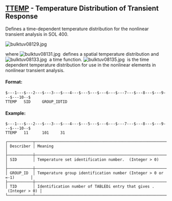 ## [TTEMP](https://help.hexagonmi.com/bundle/MSC_Nastran_2022.4/page/Nastran_Combined_Book/qrg/bulktuv/TOC.TTEMP.xhtml) - Temperature Distribution of Transient Response

Defines a time-dependent temperature distribution for the nonlinear transient analysis in SOL 400.

![bulktuv08129.jpg](https://help-be.hexagonmi.com/bundle/MSC_Nastran_2022.4/page/Nastran_Combined_Book/qrg/bulktuv/../../../assets/bulktuv08129.jpg?_LANG=enus)  

where  ![bulktuv08131.jpg](https://help-be.hexagonmi.com/bundle/MSC_Nastran_2022.4/page/Nastran_Combined_Book/qrg/bulktuv/../../../assets/bulktuv08131.jpg?_LANG=enus)  defines a spatial temperature distribution and  ![bulktuv08133.jpg](https://help-be.hexagonmi.com/bundle/MSC_Nastran_2022.4/page/Nastran_Combined_Book/qrg/bulktuv/../../../assets/bulktuv08133.jpg?_LANG=enus)  a time function.  ![bulktuv08135.jpg](https://help-be.hexagonmi.com/bundle/MSC_Nastran_2022.4/page/Nastran_Combined_Book/qrg/bulktuv/../../../assets/bulktuv08135.jpg?_LANG=enus)  is the time dependent temperature distribution for use in the nonlinear elements in nonlinear transient analysis.

#### Format:

```nastran
$---1---$---2---$---3---$---4---$---5---$---6---$---7---$---8---$---9---$---10--$
TTEMP   SID     GROUP_IDTID                                                     
```
#### Example:

```nastran
$---1---$---2---$---3---$---4---$---5---$---6---$---7---$---8---$---9---$---10--$
TTEMP   11      101     31                                                      
```
```text
┌───────────┬────────────────────────────────────────────────────────────────────┐
│ Describer │ Meaning                                                            │
├───────────┼────────────────────────────────────────────────────────────────────┤
│ SID       │ Temperature set identification number.  (Integer > 0)              │
├───────────┼────────────────────────────────────────────────────────────────────┤
│ GROUP_ID  │ Temperature group identification number (Integer > 0 or =-1)       │
├───────────┼────────────────────────────────────────────────────────────────────┤
│ TID       │ Identification number of TABLEDi entry that gives .  (Integer > 0) │
└───────────┴────────────────────────────────────────────────────────────────────┘
```
